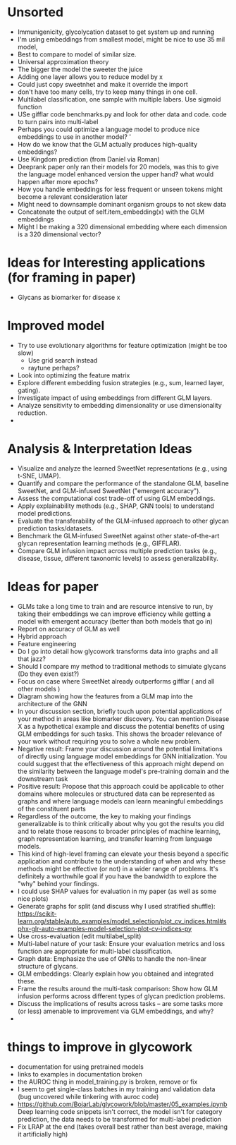 
# Unsorted
- Immunigenicity, glycolycation dataset to get system up and running
- I'm using embeddings from smallest model, might be nice to use 35 mil model, 
- Best to compare to model of similar size.
- Universal approximation theory
- The bigger the model the sweeter the juice
- Adding one layer allows you to reduce model by x
- Could just copy sweetnhet and make it override the import
- don't have too many cells, try to keep many things in one cell.
- Multilabel classification, one sample with multiple labers. Use sigmoid function
- USe gifflar code benchmarks.py and look for other data and code. code to turn pairs into multi-label
- Perhaps you could optimize a language model to produce nice embeddings to use in another model? '
- How do we know that the GLM actually produces high-quality embeddings?
- Use Kingdom prediction (from Daniel via Roman)
- Deeprank paper only ran their models for 20 models, was this to give the language model enhanced version the upper hand? what would happen after more epochs?
- How you handle embeddings for less frequent or unseen tokens might become a relevant consideration later
- Might need to downsample dominant organism groups to not skew data
- Concatenate the output of self.item_embedding(x) with the GLM embeddings
- Might I be making a 320 dimensional embedding where each dimension is a 320 dimensional vector?


# Ideas for Interesting applications (for framing in paper)
- Glycans as biomarker for disease x

# Improved model
- Try to use evolutionary algorithms for feature optimization (might be too slow)
  - Use grid search instead
  - raytune perhaps?
- Look into optimizing the feature matrix
- Explore different embedding fusion strategies (e.g., sum, learned layer, gating).
- Investigate impact of using embeddings from different GLM layers.
- Analyze sensitivity to embedding dimensionality or use dimensionality reduction.
- 

# Analysis & Interpretation Ideas
- Visualize and analyze the learned SweetNet representations (e.g., using t-SNE, UMAP).
- Quantify and compare the performance of the standalone GLM, baseline SweetNet, and GLM-infused SweetNet ("emergent accuracy").
- Assess the computational cost trade-off of using GLM embeddings.
- Apply explainability methods (e.g., SHAP, GNN tools) to understand model predictions.
- Evaluate the transferability of the GLM-infused approach to other glycan prediction tasks/datasets.
- Benchmark the GLM-infused SweetNet against other state-of-the-art glycan representation learning methods (e.g., GIFFLAR).
- Compare GLM infusion impact across multiple prediction tasks (e.g., disease, tissue, different taxonomic levels) to assess generalizability.

# Ideas for paper
- GLMs take a long time to train and are resource intensive to run, by taking their embeddings we can improve efficiency while getting a model with emergent accuracy (better than both models that go in)
- Report on accuracy of GLM as well
- Hybrid approach
- Feature engineering
- Do I go into detail how glycowork transforms data into graphs and all that jazz?
- Should I compare my method to traditional methods to simulate glycans (Do they even exist?)
- Focus on case where SweetNet already outperforms gifflar ( and all other models )
- Diagram showing how the features from a GLM map into the architecture of the GNN
- In your discussion section, briefly touch upon potential applications of your method in areas like biomarker discovery. You can mention Disease X as a hypothetical example and discuss the potential benefits of using GLM embeddings for such tasks. This shows the broader relevance of your work without requiring you to solve a whole new problem.
- Negative result: Frame your discussion around the potential limitations of directly using language model embeddings for GNN initialization. You could suggest that the effectiveness of this approach might depend on the similarity between the language model's pre-training domain and the downstream task
- Positive result: Propose that this approach could be applicable to other domains where molecules or structured data can be represented as graphs and where language models can learn meaningful embeddings of the constituent parts 
- Regardless of the outcome, the key to making your findings generalizable is to think critically about why you got the results you did and to relate those reasons to broader principles of machine learning, graph representation learning, and transfer learning from language models.
- This kind of high-level framing can elevate your thesis beyond a specific application and contribute to the understanding of when and why these methods might be effective (or not) in a wider range of problems. It's definitely a worthwhile goal if you have the bandwidth to explore the "why" behind your findings.
-  I could use SHAP values for evaluation in my paper (as well as some nice plots)
-  Generate graphs for split (and discuss why I used stratified shuffle): https://scikit-learn.org/stable/auto_examples/model_selection/plot_cv_indices.html#sphx-glr-auto-examples-model-selection-plot-cv-indices-py
- Use cross-evaluation (edit multilabel_split)
- Multi-label nature of your task: Ensure your evaluation metrics and loss function are appropriate for multi-label classification.
- Graph data: Emphasize the use of GNNs to handle the non-linear structure of glycans.
- GLM embeddings: Clearly explain how you obtained and integrated these.
- Frame the results around the multi-task comparison: Show how GLM infusion performs across different types of glycan prediction problems.
- Discuss the implications of results across tasks – are some tasks more (or less) amenable to improvement via GLM embeddings, and why?
- 

# things to improve in glycowork
- documentation for using pretrained models
- links to examples in documentation broken
- the AUROC thing in model_training.py is broken, remove or fix
- I seem to get single-class batches in my training and validation data (bug uncovered while tinkering with auroc code)
- https://github.com/BojarLab/glycowork/blob/master/05_examples.ipynb Deep learning code snippets isn't correct, the model isn't for category prediction, the data needs to be transformed for multi-label prediction
- Fix LRAP at the end (takes overall best rather than best average, making it artificially high)
